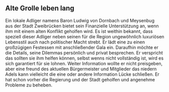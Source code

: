 ## Alte Grolle leben lang

Ein lokale Adliger namens Baron Ludwig von Dornbach und Meysenbug  aus der Stadt Zweibrücken bietet sein Finanzielle Unterstützung an, wenn ihm mit einem alten Konflikt geholfen wird. Es ist weithin bekannt, dass speziell dieser Adliger neben seinen für die Region ungewöhnlich luxuriösen Lebensstil auch nach politischer Macht strebt. Er lädt eine zu einen großzügigen Festessen mit anschließender Gala ein. Daraufhin möchte er die Details, seine Dilemmas persönlich und privat besprechen. Er verspricht das sollten sie ihm helfen können, selbst wenns nicht vollständig ist, wird es sich garantiert für sie lohnen. Weiter Information wollte er nicht preisgeben, aber eine freund des aktuellen Bürgermeister und Mitglieder das niedern Adels kann vielleicht die eine oder andere Information Lücke schließen. Er hat schon vorher die Regierung und der Stadt geholfen und angenehme Probleme zu beheben.